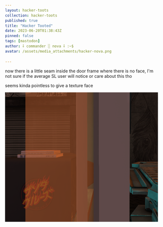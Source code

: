 ```yaml
---
layout: hacker-toots
collection: hacker-toots
published: true
title: "Hacker Tooted"
date: 2023-06-20T01:38:43Z
pinned: false
tags: [mastodon]
author: ⸸ commander ░ nova ⸸ :~$
avatar: /assets/media_attachments/hacker-nova.png

---
```


<p>now there is a little seam inside the door frame where there is no face, I&#39;m not sure if the average SL user will notice or care about this tho</p><p>seems kinda pointless to give a texture face</p>

![media](/assets/media_attachments/files/110/573/985/544/898/436/original/40e01593af2bbfdf.png)
